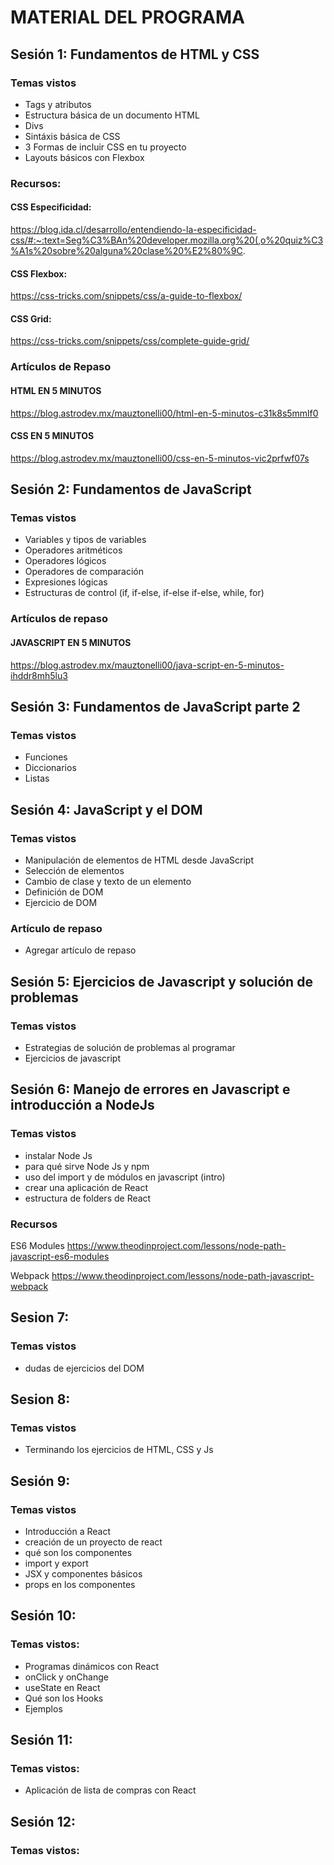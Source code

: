 # MATERIAL DEL PROGRAMA

## Sesión 1: Fundamentos de HTML y CSS

### Temas vistos

- Tags y atributos
- Estructura básica de un documento HTML
- Divs
- Sintáxis básica de CSS
- 3 Formas de incluir CSS en tu proyecto
- Layouts básicos con Flexbox

### Recursos:

#### CSS Especificidad:

https://blog.ida.cl/desarrollo/entendiendo-la-especificidad-css/#:~:text=Seg%C3%BAn%20developer.mozilla.org%20(,o%20quiz%C3%A1s%20sobre%20alguna%20clase%20%E2%80%9C.

#### CSS Flexbox:

https://css-tricks.com/snippets/css/a-guide-to-flexbox/

#### CSS Grid:

https://css-tricks.com/snippets/css/complete-guide-grid/

### Artículos de Repaso

#### HTML EN 5 MINUTOS

https://blog.astrodev.mx/mauztonelli00/html-en-5-minutos-c31k8s5mmlf0

#### CSS EN 5 MINUTOS

https://blog.astrodev.mx/mauztonelli00/css-en-5-minutos-vic2prfwf07s

## Sesión 2: Fundamentos de JavaScript

### Temas vistos

- Variables y tipos de variables
- Operadores aritméticos
- Operadores lógicos
- Operadores de comparación
- Expresiones lógicas
- Estructuras de control (if, if-else, if-else if-else, while, for)

### Artículos de repaso

#### JAVASCRIPT EN 5 MINUTOS

https://blog.astrodev.mx/mauztonelli00/java-script-en-5-minutos-ihddr8mh5lu3

## Sesión 3: Fundamentos de JavaScript parte 2

### Temas vistos

- Funciones
- Diccionarios
- Listas

## Sesión 4: JavaScript y el DOM

### Temas vistos

- Manipulación de elementos de HTML desde JavaScript
- Selección de elementos
- Cambio de clase y texto de un elemento
- Definición de DOM
- Ejercicio de DOM

### Artículo de repaso

- Agregar artículo de repaso

## Sesión 5: Ejercicios de Javascript y solución de problemas

### Temas vistos

- Estrategias de solución de problemas al programar
- Ejercicios de javascript

## Sesión 6: Manejo de errores en Javascript e introducción a NodeJs

### Temas vistos

- instalar Node Js
- para qué sirve Node Js y npm
- uso del import y de módulos en javascript (intro)
- crear una aplicación de React
- estructura de folders de React

### Recursos

ES6 Modules
https://www.theodinproject.com/lessons/node-path-javascript-es6-modules

Webpack
https://www.theodinproject.com/lessons/node-path-javascript-webpack

## Sesion 7:

### Temas vistos

- dudas de ejercicios del DOM

## Sesion 8:

### Temas vistos

- Terminando los ejercicios de HTML, CSS y Js

## Sesión 9:

### Temas vistos

- Introducción a React
- creación de un proyecto de react
- qué son los componentes
- import y export
- JSX y componentes básicos
- props en los componentes

## Sesión 10:

### Temas vistos:

- Programas dinámicos con React
- onClick y onChange
- useState en React
- Qué son los Hooks
- Ejemplos

## Sesión 11:

### Temas vistos:

- Aplicación de lista de compras con React

## Sesión 12:

### Temas vistos:
